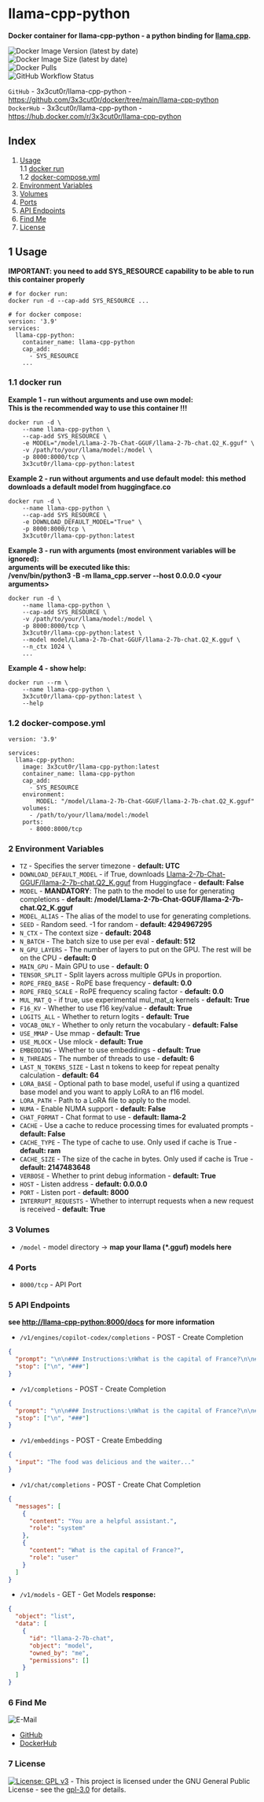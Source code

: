 # llama-cpp-python

**Docker container for llama-cpp-python - a python binding for [llama.cpp](https://github.com/ggerganov/llama.cpp).**

![Docker Image Version (latest by date)](https://img.shields.io/docker/v/3x3cut0r/llama-cpp-python)  
![Docker Image Size (latest by date)](https://img.shields.io/docker/image-size/3x3cut0r/llama-cpp-python)  
![Docker Pulls](https://img.shields.io/docker/pulls/3x3cut0r/llama-cpp-python)  
![GitHub Workflow Status](https://img.shields.io/github/actions/workflow/status/3x3cut0r/docker/llama-cpp-python.yml?branch=main)

`GitHub` - 3x3cut0r/llama-cpp-python - https://github.com/3x3cut0r/docker/tree/main/llama-cpp-python  
`DockerHub` - 3x3cut0r/llama-cpp-python - https://hub.docker.com/r/3x3cut0r/llama-cpp-python

## Index

1. [Usage](#usage)  
   1.1 [docker run](#dockerrun)  
   1.2 [docker-compose.yml](#docker-compose)
2. [Environment Variables](#environment-variables)
3. [Volumes](#volumes)
4. [Ports](#ports)
5. [API Endpoints](#endpoints)
6. [Find Me](#findme)
7. [License](#license)

## 1 Usage <a name="usage"></a>

**IMPORTANT: you need to add SYS_RESOURCE capability to be able to run this container properly**

```shell
# for docker run:
docker run -d --cap-add SYS_RESOURCE ...

# for docker compose:
version: '3.9'
services:
  llama-cpp-python:
    container_name: llama-cpp-python
    cap_add:
      - SYS_RESOURCE
    ...
```

### 1.1 docker run <a name="dockerrun"></a>

**Example 1 - run without arguments and use own model:**  
**This is the recommended way to use this container !!!**

```shell
docker run -d \
    --name llama-cpp-python \
    --cap-add SYS_RESOURCE \
    -e MODEL="/model/Llama-2-7b-Chat-GGUF/llama-2-7b-chat.Q2_K.gguf" \
    -v /path/to/your/llama/model:/model \
    -p 8000:8000/tcp \
    3x3cut0r/llama-cpp-python:latest
```

**Example 2 - run without arguments and use default model:**
**this method downloads a default model from huggingface.co**

```shell
docker run -d \
    --name llama-cpp-python \
    --cap-add SYS_RESOURCE \
    -e DOWNLOAD_DEFAULT_MODEL="True" \
    -p 8000:8000/tcp \
    3x3cut0r/llama-cpp-python:latest
```

**Example 3 - run with arguments (most environment variables will be ignored):**  
**arguments will be executed like this:**  
**/venv/bin/python3 -B -m llama_cpp.server --host 0.0.0.0 \<your arguments\>**

```shell
docker run -d \
    --name llama-cpp-python \
    --cap-add SYS_RESOURCE \
    -v /path/to/your/llama/model:/model \
    -p 8000:8000/tcp \
    3x3cut0r/llama-cpp-python:latest \
    --model model/Llama-2-7b-Chat-GGUF/llama-2-7b-chat.Q2_K.gguf \
    --n_ctx 1024 \
    ...
```

**Example 4 - show help:**

```shell
docker run --rm \
    --name llama-cpp-python \
    3x3cut0r/llama-cpp-python:latest \
    --help
```

### 1.2 docker-compose.yml <a name="docker-compose"></a>

```shell
version: '3.9'

services:
  llama-cpp-python:
    image: 3x3cut0r/llama-cpp-python:latest
    container_name: llama-cpp-python
    cap_add:
      - SYS_RESOURCE
    environment:
        MODEL: "/model/Llama-2-7b-Chat-GGUF/llama-2-7b-chat.Q2_K.gguf"
    volumes:
      - /path/to/your/llama/model:/model
    ports:
      - 8000:8000/tcp
```

### 2 Environment Variables <a name="environment-variables"></a>

- `TZ` - Specifies the server timezone - **default: UTC**
- `DOWNLOAD_DEFAULT_MODEL` - if True, downloads [Llama-2-7b-Chat-GGUF/llama-2-7b-chat.Q2_K.gguf](https://huggingface.co/TheBloke/Llama-2-7b-Chat-GGUF/tree/main) from Huggingface - **default: False**
- `MODEL` - **MANDATORY**: The path to the model to use for generating completions - **default: /model/Llama-2-7b-Chat-GGUF/llama-2-7b-chat.Q2_K.gguf**
- `MODEL_ALIAS` - The alias of the model to use for generating completions.
- `SEED` - Random seed. -1 for random - **default: 4294967295**
- `N_CTX` - The context size - **default: 2048**
- `N_BATCH` - The batch size to use per eval - **default: 512**
- `N_GPU_LAYERS` - The number of layers to put on the GPU. The rest will be on the CPU - **default: 0**
- `MAIN_GPU` - Main GPU to use - **default: 0**
- `TENSOR_SPLIT` - Split layers across multiple GPUs in proportion.
- `ROPE_FREQ_BASE` - RoPE base frequency - **default: 0.0**
- `ROPE_FREQ_SCALE` - RoPE frequency scaling factor - **default: 0.0**
- `MUL_MAT_Q` - if true, use experimental mul_mat_q kernels - **default: True**
- `F16_KV` - Whether to use f16 key/value - **default: True**
- `LOGITS_ALL` - Whether to return logits - **default: True**
- `VOCAB_ONLY` - Whether to only return the vocabulary - **default: False**
- `USE_MMAP` - Use mmap - **default: True**
- `USE_MLOCK` - Use mlock - **default: True**
- `EMBEDDING` - Whether to use embeddings - **default: True**
- `N_THREADS` - The number of threads to use - **default: 6**
- `LAST_N_TOKENS_SIZE` - Last n tokens to keep for repeat penalty calculation - **default: 64**
- `LORA_BASE` - Optional path to base model, useful if using a quantized base model and you want to apply LoRA to an f16 model.
- `LORA_PATH` - Path to a LoRA file to apply to the model.
- `NUMA` - Enable NUMA support - **default: False**
- `CHAT_FORMAT` - Chat format to use - **default: llama-2**
- `CACHE` - Use a cache to reduce processing times for evaluated prompts - **default: False**
- `CACHE_TYPE` - The type of cache to use. Only used if cache is True - **default: ram**
- `CACHE_SIZE` - The size of the cache in bytes. Only used if cache is True - **default: 2147483648**
- `VERBOSE` - Whether to print debug information - **default: True**
- `HOST` - Listen address - **default: 0.0.0.0**
- `PORT` - Listen port - **default: 8000**
- `INTERRUPT_REQUESTS` - Whether to interrupt requests when a new request is received - **default: True**

### 3 Volumes <a name="volumes"></a>

- `/model` - model directory -> **map your llama (\*.gguf) models here**

### 4 Ports <a name="ports"></a>

- `8000/tcp` - API Port

### 5 API Endpoints <a name="endpoints"></a>

**see [http://llama-cpp-python:8000/docs](http://localhost:8000/docs) for more information**

- `/v1/engines/copilot-codex/completions` - POST - Create Completion

```json
{
  "prompt": "\n\n### Instructions:\nWhat is the capital of France?\n\n### Response:\n",
  "stop": ["\n", "###"]
}
```

- `/v1/completions` - POST - Create Completion

```json
{
  "prompt": "\n\n### Instructions:\nWhat is the capital of France?\n\n### Response:\n",
  "stop": ["\n", "###"]
}
```

- `/v1/embeddings` - POST - Create Embedding

```json
{
  "input": "The food was delicious and the waiter..."
}
```

- `/v1/chat/completions` - POST - Create Chat Completion

```json
{
  "messages": [
    {
      "content": "You are a helpful assistant.",
      "role": "system"
    },
    {
      "content": "What is the capital of France?",
      "role": "user"
    }
  ]
}
```

- `/v1/models` - GET - Get Models
  **response:**

```json
{
  "object": "list",
  "data": [
    {
      "id": "llama-2-7b-chat",
      "object": "model",
      "owned_by": "me",
      "permissions": []
    }
  ]
}
```

### 6 Find Me <a name="findme"></a>

![E-Mail](https://img.shields.io/badge/E--Mail-julianreith%40gmx.de-red)

- [GitHub](https://github.com/3x3cut0r)
- [DockerHub](https://hub.docker.com/u/3x3cut0r)

### 7 License <a name="license"></a>

[![License: GPL v3](https://img.shields.io/badge/License-GPLv3-blue.svg)](https://www.gnu.org/licenses/gpl-3.0) - This project is licensed under the GNU General Public License - see the [gpl-3.0](https://www.gnu.org/licenses/gpl-3.0.en.html) for details.

